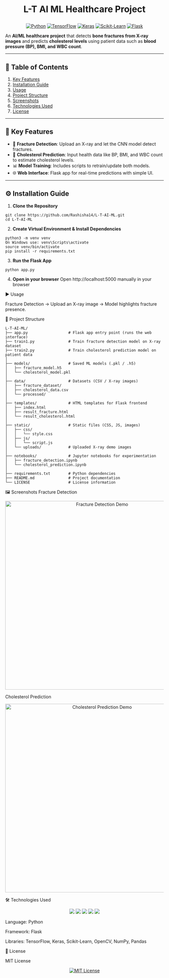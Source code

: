 # <p align="center">L-T AI ML Healthcare Project</p>

<p align="center">
  <a href="#"><img src="https://img.shields.io/badge/Python-3776AB?style=for-the-badge&logo=python&logoColor=white" alt="Python"></a>
  <a href="#"><img src="https://img.shields.io/badge/TensorFlow-FF6F00?style=for-the-badge&logo=tensorflow&logoColor=white" alt="TensorFlow"></a>
  <a href="#"><img src="https://img.shields.io/badge/Keras-D00000?style=for-the-badge&logo=keras&logoColor=white" alt="Keras"></a>
  <a href="#"><img src="https://img.shields.io/badge/Scikit--Learn-F7931E?style=for-the-badge&logo=scikit-learn&logoColor=white" alt="Scikit-Learn"></a>
  <a href="#"><img src="https://img.shields.io/badge/Flask-000000?style=for-the-badge&logo=flask&logoColor=white" alt="Flask"></a>
</p>

An **AI/ML healthcare project** that detects **bone fractures from X-ray images** and predicts **cholesterol levels** using patient data such as **blood pressure (BP), BMI, and WBC count**.  

---

## 📌 Table of Contents
1. [Key Features](#key-features)  
2. [Installation Guide](#installation-guide)  
3. [Usage](#usage)  
4. [Project Structure](#project-structure)  
5. [Screenshots](#screenshots)  
6. [Technologies Used](#technologies-used)  
7. [License](#license)  

---

## 🚀 Key Features

- 🩻 **Fracture Detection**: Upload an X-ray and let the CNN model detect fractures.  
- 🧪 **Cholesterol Prediction**: Input health data like BP, BMI, and WBC count to estimate cholesterol levels.  
- 📊 **Model Training**: Includes scripts to retrain/update both models.  
- 🌐 **Web Interface**: Flask app for real-time predictions with simple UI.  

---

## ⚙️ Installation Guide

1. **Clone the Repository**

```
git clone https://github.com/Rashisha14/L-T-AI-ML.git
cd L-T-AI-ML
```

2. **Create Virtual Environment & Install Dependencies**
```
python3 -m venv venv
On Windows use: venv\Scripts\activate
source venv/bin/activate
pip install -r requirements.txt
```

3. **Run the Flask App**
```
python app.py
```

4. **Open in your browser**
Open http://localhost:5000 manually in your browser

▶️ Usage

Fracture Detection → Upload an X-ray image → Model highlights fracture presence.

📂 Project Structure
```
L-T-AI-ML/
├── app.py                  # Flask app entry point (runs the web interface)
├── train1.py               # Train fracture detection model on X-ray dataset
├── train2.py               # Train cholesterol prediction model on patient data
│
├── models/                 # Saved ML models (.pkl / .h5)
│   ├── fracture_model.h5
│   └── cholesterol_model.pkl
│
├── data/                   # Datasets (CSV / X-ray images)
│   ├── fracture_dataset/
│   ├── cholesterol_data.csv
│   └── processed/
│
├── templates/              # HTML templates for Flask frontend
│   ├── index.html
│   ├── result_fracture.html
│   └── result_cholesterol.html
│
├── static/                 # Static files (CSS, JS, images)
│   ├── css/
│   │   └── style.css
│   ├── js/
│   │   └── script.js
│   └── uploads/            # Uploaded X-ray demo images
│
├── notebooks/              # Jupyter notebooks for experimentation
│   ├── fracture_detection.ipynb
│   └── cholesterol_prediction.ipynb
│
├── requirements.txt        # Python dependencies
├── README.md               # Project documentation
└── LICENSE                 # License information
```



🖼 Screenshots
Fracture Detection
<p align="center"> <img src="static/uploads/fracture_demo.png" alt="Fracture Detection Demo" width="600"> </p>
Cholesterol Prediction
<p align="center"> <img src="static/uploads/cholesterol_demo.png" alt="Cholesterol Prediction Demo" width="600"> </p>


🛠 Technologies Used
<p align="center"> <a href="#"><img src="https://img.shields.io/badge/Python-3776AB?style=for-the-badge&logo=python&logoColor=white"></a> <a href="#"><img src="https://img.shields.io/badge/TensorFlow-FF6F00?style=for-the-badge&logo=tensorflow&logoColor=white"></a> <a href="#"><img src="https://img.shields.io/badge/Keras-D00000?style=for-the-badge&logo=keras&logoColor=white"></a> <a href="#"><img src="https://img.shields.io/badge/Scikit--Learn-F7931E?style=for-the-badge&logo=scikit-learn&logoColor=white"></a> <a href="#"><img src="https://img.shields.io/badge/Flask-000000?style=for-the-badge&logo=flask&logoColor=white"></a> </p>

Language: Python

Framework: Flask

Libraries: TensorFlow, Keras, Scikit-Learn, OpenCV, NumPy, Pandas

📜 License

MIT License

<p align="center"> <a href="https://opensource.org/licenses/MIT"><img src="https://img.shields.io/badge/License-MIT-yellow.svg" alt="MIT License"></a> </p>
